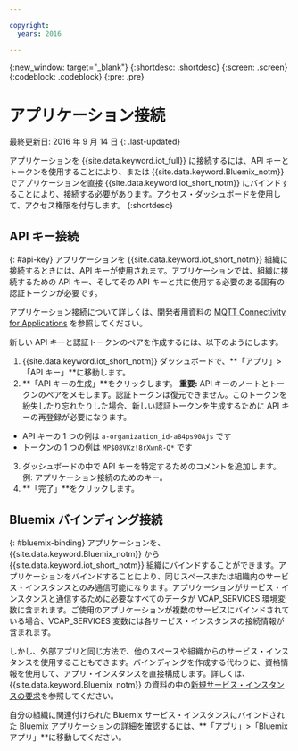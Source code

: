 ```yaml
---

copyright:
  years: 2016

---
```


{:new_window: target="\_blank"}
{:shortdesc: .shortdesc}
{:screen: .screen}
{:codeblock: .codeblock}
{:pre: .pre}

# アプリケーション接続
最終更新日: 2016 年 9 月 14 日
{: .last-updated}

アプリケーションを {{site.data.keyword.iot_full}} に接続するには、API キーとトークンを使用することにより、または {{site.data.keyword.Bluemix_notm}} でアプリケーションを直接 {{site.data.keyword.iot_short_notm}} にバインドすることにより、接続する必要があります。アクセス・ダッシュボードを使用して、アクセス権限を付与します。
{:shortdesc}

## API キー接続
{: #api-key}
アプリケーションを {{site.data.keyword.iot_short_notm}} 組織に接続するときには、API キーが使用されます。アプリケーションでは、組織に接続するための API キー、そしてその API キーと共に使用する必要のある固有の認証トークンが必要です。  

アプリケーション接続について詳しくは、開発者用資料の [MQTT Connectivity for Applications](https://docs.internetofthings.ibmcloud.com/applications/mqtt.html) を参照してください。

新しい API キーと認証トークンのペアを作成するには、以下のようにします。  
1.	{{site.data.keyword.iot_short_notm}} ダッシュボードで、**「アプリ」>「API キー」**に移動します。  
2.	**「API キーの生成」**をクリックします。
**重要:** API キーのノートとトークンのペアをメモします。認証トークンは復元できません。このトークンを紛失したり忘れたりした場合、新しい認証トークンを生成するために API キーの再登録が必要になります。
 - API キーの 1 つの例は `a-organization_id-a84ps90Ajs` です  
 - トークンの 1 つの例は `MP$08VKz!8rXwnR-Q*` です  
3.	ダッシュボードの中で API キーを特定するためのコメントを追加します。例: アプリケーション接続のためのキー。
4.	**「完了」**をクリックします。



## Bluemix バインディング接続
{: #bluemix-binding}
アプリケーションを、{{site.data.keyword.Bluemix_notm}} から {{site.data.keyword.iot_short_notm}} 組織にバインドすることができます。アプリケーションをバインドすることにより、同じスペースまたは組織内のサービス・インスタンスとのみ通信可能になります。アプリケーションがサービス・インスタンスと通信するために必要なすべてのデータが VCAP_SERVICES 環境変数に含まれます。ご使用のアプリケーションが複数のサービスにバインドされている場合、VCAP_SERVICES 変数には各サービス・インスタンスの接続情報が含まれます。  

しかし、外部アプリと同じ方法で、他のスペースや組織からのサービス・インスタンスを使用することもできます。バインディングを作成する代わりに、資格情報を使用して、アプリ・インスタンスを直接構成します。詳しくは、{{site.data.keyword.Bluemix_notm}} の資料の中の[新規サービス・インスタンスの要求](https://console.{DomainName}/docs/services/reqnsi.html#req_instance)を参照してください。

自分の組織に関連付けられた Bluemix サービス・インスタンスにバインドされた Bluemix アプリケーションの詳細を確認するには、**「アプリ」>「Bluemix アプリ」**に移動してください。  
